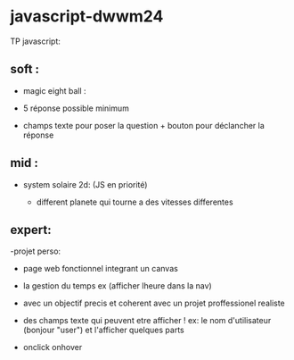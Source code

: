 # javascript-dwwm24


TP javascript: 





## soft :

- magic eight ball : 

 * 5 réponse possible minimum

 * champs texte pour poser la question + bouton pour déclancher la réponse


## mid :

- system solaire 2d:  (JS en priorité)

  * different planete qui tourne a des vitesses differentes 




## expert: 

-projet perso: 


- page web fonctionnel integrant un canvas 

- la gestion du temps ex (afficher lheure dans la nav)

- avec un objectif precis et coherent avec un projet proffessionel realiste

- des champs texte qui peuvent etre afficher ! ex: le nom d'utilisateur (bonjour "user") et l'afficher quelques parts

- onclick onhover 











